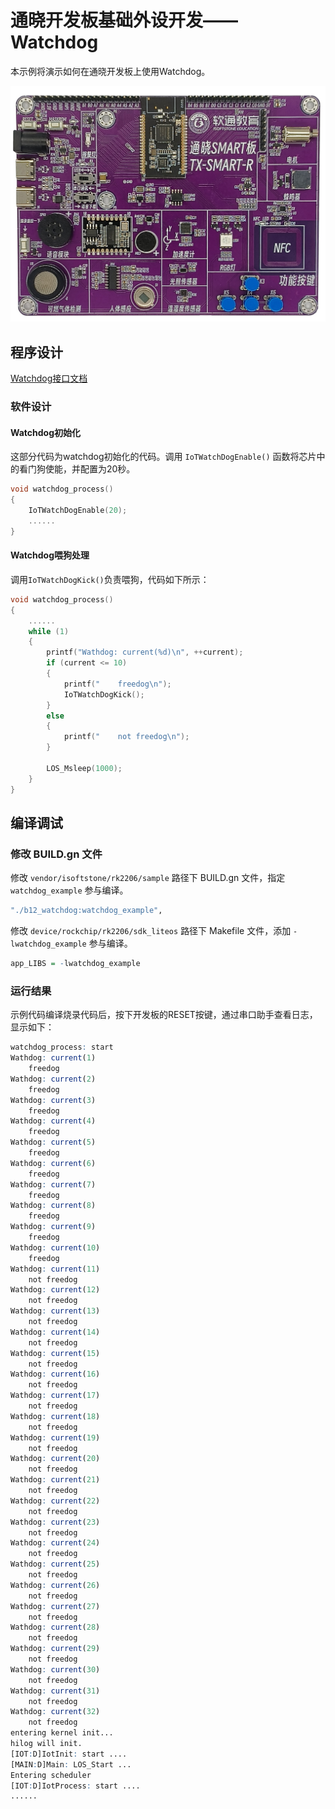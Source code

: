 # 通晓开发板基础外设开发——Watchdog

本示例将演示如何在通晓开发板上使用Watchdog。

![通晓开发板](/vendor/isoftstone/rk2206/docs/figures/tx_smart_r-rk2206.jpg)

## 程序设计

[Watchdog接口文档](/device/rockchip/hardware/docs/WatchDog.md)

### 软件设计

#### Watchdog初始化

这部分代码为watchdog初始化的代码。调用 `IoTWatchDogEnable()` 函数将芯片中的看门狗使能，并配置为20秒。

```c
void watchdog_process()
{
    IoTWatchDogEnable(20);
	......
}
```

#### Watchdog喂狗处理

调用`IoTWatchDogKick()`负责喂狗，代码如下所示：

```c
void watchdog_process()
{
    ......
    while (1)
    {
        printf("Wathdog: current(%d)\n", ++current);
        if (current <= 10)
        {
            printf("    freedog\n");
            IoTWatchDogKick();
        }
        else
        {
            printf("    not freedog\n");
        }
        
        LOS_Msleep(1000);
    }
}
```

## 编译调试

### 修改 BUILD.gn 文件

修改 `vendor/isoftstone/rk2206/sample` 路径下 BUILD.gn 文件，指定 `watchdog_example` 参与编译。

```r
"./b12_watchdog:watchdog_example",
```

修改 `device/rockchip/rk2206/sdk_liteos` 路径下 Makefile 文件，添加 `-lwatchdog_example` 参与编译。

```r
app_LIBS = -lwatchdog_example
```

### 运行结果

示例代码编译烧录代码后，按下开发板的RESET按键，通过串口助手查看日志，显示如下：

```r
watchdog_process: start
Wathdog: current(1)
    freedog
Wathdog: current(2)
    freedog
Wathdog: current(3)
    freedog
Wathdog: current(4)
    freedog
Wathdog: current(5)
    freedog
Wathdog: current(6)
    freedog
Wathdog: current(7)
    freedog
Wathdog: current(8)
    freedog
Wathdog: current(9)
    freedog
Wathdog: current(10)
    freedog
Wathdog: current(11)
    not freedog
Wathdog: current(12)
    not freedog
Wathdog: current(13)
    not freedog
Wathdog: current(14)
    not freedog
Wathdog: current(15)
    not freedog
Wathdog: current(16)
    not freedog
Wathdog: current(17)
    not freedog
Wathdog: current(18)
    not freedog
Wathdog: current(19)
    not freedog
Wathdog: current(20)
    not freedog
Wathdog: current(21)
    not freedog
Wathdog: current(22)
    not freedog
Wathdog: current(23)
    not freedog
Wathdog: current(24)
    not freedog
Wathdog: current(25)
    not freedog
Wathdog: current(26)
    not freedog
Wathdog: current(27)
    not freedog
Wathdog: current(28)
    not freedog
Wathdog: current(29)
    not freedog
Wathdog: current(30)
    not freedog
Wathdog: current(31)
    not freedog
Wathdog: current(32)
    not freedog
entering kernel init...
hilog will init.
[IOT:D]IotInit: start ....
[MAIN:D]Main: LOS_Start ...
Entering scheduler
[IOT:D]IotProcess: start ....
......
```

